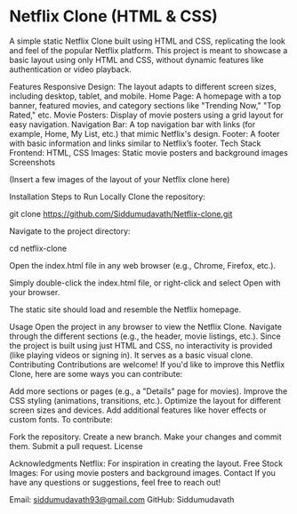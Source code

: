 # Netflix Clone (HTML & CSS)

A simple static Netflix Clone built using HTML and CSS, replicating the look and feel of the popular Netflix platform. This project is meant to showcase a basic layout using only HTML and CSS, without dynamic features like authentication or video playback.

Features
Responsive Design: The layout adapts to different screen sizes, including desktop, tablet, and mobile.
Home Page: A homepage with a top banner, featured movies, and category sections like "Trending Now," "Top Rated," etc.
Movie Posters: Display of movie posters using a grid layout for easy navigation.
Navigation Bar: A top navigation bar with links (for example, Home, My List, etc.) that mimic Netflix's design.
Footer: A footer with basic information and links similar to Netflix’s footer.
Tech Stack
Frontend: HTML, CSS
Images: Static movie posters and background images
Screenshots

(Insert a few images of the layout of your Netflix clone here)

Installation
Steps to Run Locally
Clone the repository:

git clone https://github.com/Siddumudavath/Netflix-clone.git

Navigate to the project directory:

cd netflix-clone

Open the index.html file in any web browser (e.g., Chrome, Firefox, etc.).

Simply double-click the index.html file, or right-click and select Open with your browser.

The static site should load and resemble the Netflix homepage.

Usage
Open the project in any browser to view the Netflix Clone.
Navigate through the different sections (e.g., the header, movie listings, etc.).
Since the project is built using just HTML and CSS, no interactivity is provided (like playing videos or signing in). It serves as a basic visual clone.
Contributing
Contributions are welcome! If you'd like to improve this Netflix Clone, here are some ways you can contribute:

Add more sections or pages (e.g., a "Details" page for movies).
Improve the CSS styling (animations, transitions, etc.).
Optimize the layout for different screen sizes and devices.
Add additional features like hover effects or custom fonts.
To contribute:

Fork the repository.
Create a new branch.
Make your changes and commit them.
Submit a pull request.
License

Acknowledgments
Netflix: For inspiration in creating the layout.
Free Stock Images: For using movie posters and background images.
Contact
If you have any questions or suggestions, feel free to reach out!

Email: siddumudavath93@gmail.com
GitHub: Siddumudavath
